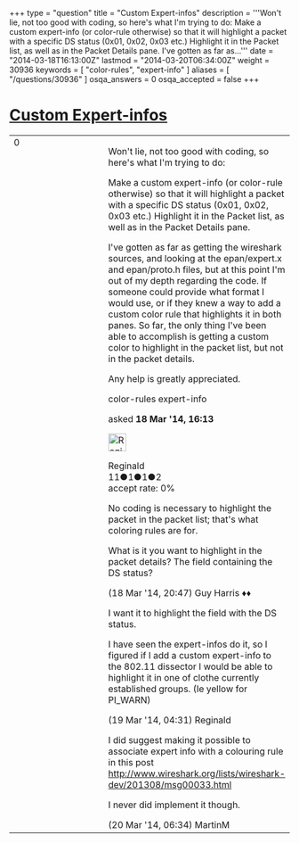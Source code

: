 +++
type = "question"
title = "Custom Expert-infos"
description = '''Won&#x27;t lie, not too good with coding, so here&#x27;s what I&#x27;m trying to do: Make a custom expert-info (or color-rule otherwise) so that it will highlight a packet with a specific DS status (0x01, 0x02, 0x03 etc.) Highlight it in the Packet list, as well as in the Packet Details pane. I&#x27;ve gotten as far as...'''
date = "2014-03-18T16:13:00Z"
lastmod = "2014-03-20T06:34:00Z"
weight = 30936
keywords = [ "color-rules", "expert-info" ]
aliases = [ "/questions/30936" ]
osqa_answers = 0
osqa_accepted = false
+++

<div class="headNormal">

# [Custom Expert-infos](/questions/30936/custom-expert-infos)

</div>

<div id="main-body">

<div id="askform">

<table id="question-table" style="width:100%;"><colgroup><col style="width: 50%" /><col style="width: 50%" /></colgroup><tbody><tr class="odd"><td style="width: 30px; vertical-align: top"><div class="vote-buttons"><span id="post-30936-upvote" class="ajax-command post-vote up" rel="nofollow" title="I like this post (click again to cancel)"> </span><div id="post-30936-score" class="post-score" title="current number of votes">0</div><span id="post-30936-downvote" class="ajax-command post-vote down" rel="nofollow" title="I dont like this post (click again to cancel)"> </span> <span id="favorite-mark" class="ajax-command favorite-mark" rel="nofollow" title="mark/unmark this question as favorite (click again to cancel)"> </span><div id="favorite-count" class="favorite-count"></div></div></td><td><div id="item-right"><div class="question-body"><p>Won't lie, not too good with coding, so here's what I'm trying to do:</p><p>Make a custom expert-info (or color-rule otherwise) so that it will highlight a packet with a specific DS status (0x01, 0x02, 0x03 etc.) Highlight it in the Packet list, as well as in the Packet Details pane.</p><p>I've gotten as far as getting the wireshark sources, and looking at the epan/expert.x and epan/proto.h files, but at this point I'm out of my depth regarding the code. If someone could provide what format I would use, or if they knew a way to add a custom color rule that highlights it in both panes. So far, the only thing I've been able to accomplish is getting a custom color to highlight in the packet list, but not in the packet details.</p><p>Any help is greatly appreciated.</p></div><div id="question-tags" class="tags-container tags"><span class="post-tag tag-link-color-rules" rel="tag" title="see questions tagged &#39;color-rules&#39;">color-rules</span> <span class="post-tag tag-link-expert-info" rel="tag" title="see questions tagged &#39;expert-info&#39;">expert-info</span></div><div id="question-controls" class="post-controls"></div><div class="post-update-info-container"><div class="post-update-info post-update-info-user"><p>asked <strong>18 Mar '14, 16:13</strong></p><img src="https://secure.gravatar.com/avatar/a2115c753aa5ada76ef542f5350e0fc0?s=32&amp;d=identicon&amp;r=g" class="gravatar" width="32" height="32" alt="Reginald&#39;s gravatar image" /><p><span>Reginald</span><br />
<span class="score" title="11 reputation points">11</span><span title="1 badges"><span class="badge1">●</span><span class="badgecount">1</span></span><span title="1 badges"><span class="silver">●</span><span class="badgecount">1</span></span><span title="2 badges"><span class="bronze">●</span><span class="badgecount">2</span></span><br />
<span class="accept_rate" title="Rate of the user&#39;s accepted answers">accept rate:</span> <span title="Reginald has no accepted answers">0%</span></p></div></div><div id="comments-container-30936" class="comments-container"><span id="30939"></span><div id="comment-30939" class="comment"><div id="post-30939-score" class="comment-score"></div><div class="comment-text"><p>No coding is necessary to highlight the packet in the packet list; that's what coloring rules are for.</p><p>What is it you want to highlight in the packet details? The field containing the DS status?</p></div><div id="comment-30939-info" class="comment-info"><span class="comment-age">(18 Mar '14, 20:47)</span> <span class="comment-user userinfo">Guy Harris ♦♦</span></div></div><span id="30945"></span><div id="comment-30945" class="comment"><div id="post-30945-score" class="comment-score"></div><div class="comment-text"><p>I want it to highlight the field with the DS status.</p><p>I have seen the expert-infos do it, so I figured if I add a custom expert-info to the 802.11 dissector I would be able to highlight it in one of clothe currently established groups. (Ie yellow for PI_WARN)</p></div><div id="comment-30945-info" class="comment-info"><span class="comment-age">(19 Mar '14, 04:31)</span> <span class="comment-user userinfo">Reginald</span></div></div><span id="30986"></span><div id="comment-30986" class="comment"><div id="post-30986-score" class="comment-score"></div><div class="comment-text"><p>I did suggest making it possible to associate expert info with a colouring rule in this post <a href="http://www.wireshark.org/lists/wireshark-dev/201308/msg00033.html">http://www.wireshark.org/lists/wireshark-dev/201308/msg00033.html</a></p><p>I never did implement it though.</p></div><div id="comment-30986-info" class="comment-info"><span class="comment-age">(20 Mar '14, 06:34)</span> <span class="comment-user userinfo">MartinM</span></div></div></div><div id="comment-tools-30936" class="comment-tools"></div><div class="clear"></div><div id="comment-30936-form-container" class="comment-form-container"></div><div class="clear"></div></div></td></tr></tbody></table>

</div>

</div>

